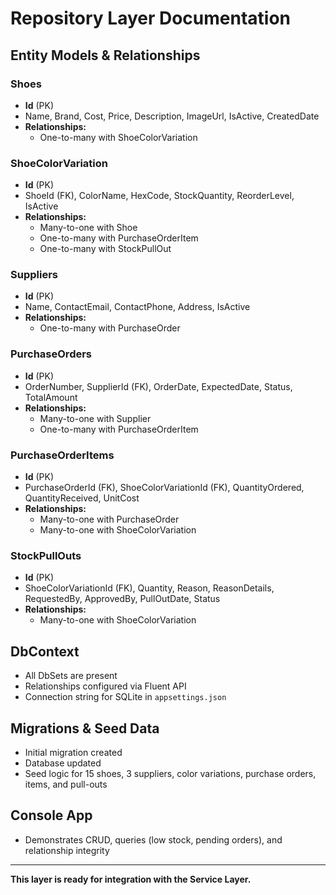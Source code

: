 # Repository Layer Documentation

## Entity Models & Relationships

### Shoes
- **Id** (PK)
- Name, Brand, Cost, Price, Description, ImageUrl, IsActive, CreatedDate
- **Relationships:**
  - One-to-many with ShoeColorVariation

### ShoeColorVariation
- **Id** (PK)
- ShoeId (FK), ColorName, HexCode, StockQuantity, ReorderLevel, IsActive
- **Relationships:**
  - Many-to-one with Shoe
  - One-to-many with PurchaseOrderItem
  - One-to-many with StockPullOut

### Suppliers
- **Id** (PK)
- Name, ContactEmail, ContactPhone, Address, IsActive
- **Relationships:**
  - One-to-many with PurchaseOrder

### PurchaseOrders
- **Id** (PK)
- OrderNumber, SupplierId (FK), OrderDate, ExpectedDate, Status, TotalAmount
- **Relationships:**
  - Many-to-one with Supplier
  - One-to-many with PurchaseOrderItem

### PurchaseOrderItems
- **Id** (PK)
- PurchaseOrderId (FK), ShoeColorVariationId (FK), QuantityOrdered, QuantityReceived, UnitCost
- **Relationships:**
  - Many-to-one with PurchaseOrder
  - Many-to-one with ShoeColorVariation

### StockPullOuts
- **Id** (PK)
- ShoeColorVariationId (FK), Quantity, Reason, ReasonDetails, RequestedBy, ApprovedBy, PullOutDate, Status
- **Relationships:**
  - Many-to-one with ShoeColorVariation

## DbContext
- All DbSets are present
- Relationships configured via Fluent API
- Connection string for SQLite in `appsettings.json`

## Migrations & Seed Data
- Initial migration created
- Database updated
- Seed logic for 15 shoes, 3 suppliers, color variations, purchase orders, items, and pull-outs

## Console App
- Demonstrates CRUD, queries (low stock, pending orders), and relationship integrity

---

**This layer is ready for integration with the Service Layer.**
